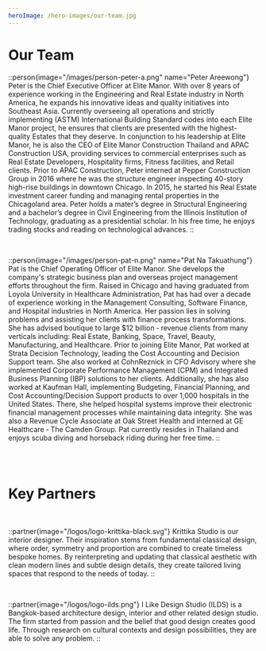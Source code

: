 ```yaml
---
heroImage: /hero-images/our-team.jpg
---
```


# Our Team

::person{image="/images/person-peter-a.png" name="Peter Areewong"}
Peter is the Chief Executive Officer at Elite Manor. With over 8 years of experience working in the Engineering and Real Estate industry in North America, he expands his innovative ideas and quality initiatives into Southeast Asia. Currently overseeing all operations and strictly implementing (ASTM) International Building Standard codes into each Elite Manor project, he ensures that clients are presented with the highest-quality Estates that they deserve. In conjunction to his leadership at Elite Manor, he is also the CEO of Elite Manor Construction Thailand and APAC Construction USA, providing services to commercial enterprises such as Real Estate Developers, Hospitality firms, Fitness facilities, and Retail clients. Prior to APAC Construction, Peter interned at Pepper Construction Group in 2016 where he was the structure engineer inspecting 40-story high-rise buildings in downtown Chicago. In 2015, he started his Real Estate investment career funding and managing rental properties in the Chicagoland area. Peter holds a mater’s degree in Structural Engineering and a bachelor’s degree in Civil Engineering from the Illinois Institution of Technology, graduating as a presidential scholar. In his free time, he enjoys trading stocks and reading on technological advances.
::

<br>

::person{image="/images/person-pat-n.png" name="Pat Na Takuathung"}
Pat is the Chief Operating Officer of Elite Manor. She develops the company's strategic business plan and overseas project management efforts throughout the firm. Raised in Chicago and having graduated from Loyola University in Healthcare Administration, Pat has had over a decade of experience working in the Management Consulting, Software Finance, and Hospital industries in North America. Her passion lies in solving problems and assisting her clients with finance process transformations. She has advised boutique to large $12 billion ‐ revenue clients from many verticals including: Real Estate, Banking, Space, Travel, Beauty, Manufacturing, and Healthcare. Prior to joining Elite Manor, Pat worked at Strata Decision Technology, leading the Cost Accounting and Decision Support team. She also worked at CohnReznick in CFO Advisory where she implemented Corporate Performance Management (CPM) and Integrated Business Planning (IBP) solutions to her clients. Additionally, she has also worked at Kaufman Hall, implementing Budgeting, Financial Planning, and Cost Accounting/Decision Support products to over 1,000 hospitals in the United States. There, she helped hospital systems improve their electronic financial management processes while maintaining data integrity. She was also a Revenue Cycle Associate at Oak Street Health and interned at GE Healthcare ‐ The Camden Group. Pat currently resides in Thailand and enjoys scuba diving and horseback riding during her free time.
::

<br><br>

# Key Partners

<br>

::partner{image="/logos/logo-krittika-black.svg"}
Krittika Studio is our interior designer. Their inspiration stems from fundamental classical design, where order, symmetry and proportion are combined to create timeless bespoke homes. By reinterpreting and updating that classical aesthetic with clean modern lines and subtle design details, they create tailored living spaces that respond to the needs of today.
::

<br>

::partner{image="/logos/logo-ilds.png"}
I Like Design Studio (ILDS) is a Bangkok-based architecture design, interior and other related design studio. The firm started from passion and the belief that good design creates good life. Through research on cultural contexts and design possibilities, they are able to solve any problem.
::
